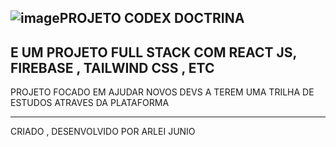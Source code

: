 ![image](https://github.com/user-attachments/assets/6f9f26d4-65ad-440e-a15a-d6ea53e2a8c3)PROJETO CODEX DOCTRINA
-----------------------
E UM PROJETO FULL STACK COM
REACT JS, FIREBASE , TAILWIND CSS , ETC
------------------------

PROJETO FOCADO EM AJUDAR NOVOS DEVS
A TEREM UMA TRILHA DE ESTUDOS ATRAVES
DA PLATAFORMA

-----------------------

CRIADO , DESENVOLVIDO POR ARLEI JUNIO


